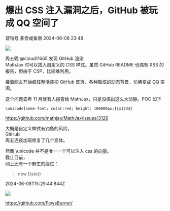 #  爆出 CSS 注入漏洞之后，GitHub 被玩成 QQ 空间了   
营销号  非尝咸鱼贩   2024-06-08 23:48  
  
![](https://mmbiz.qpic.cn/sz_mmbiz_png/6N4b2yN3FOKrbGVLTaM8Uw2oCZLUpdscpXJ8kRk6MsfcthxaGb1HEibTyIH9mFxLbmC19Jou4dW1qDRA4LHichFg/640?wx_fmt=png&from=appmsg "")  
  
周五晚 @cloud11665 发现 GitHub 渲染   
MathJax 时可以插入自定义的 CSS 样式。虽然 GitHub README 也偶有 XSS 的报告，但由于 CSP，比较难利用。  
  
接着网友开始疯狂整活装扮 GitHub 首页，各种酷炫的动态背景，仿佛变成 QQ 空间。  
  
这个问题去年 11 月就有人报告给 MathJax，只是没搞出这么大动静。POC 如下  
```
\unicode[some-font; color:red; height: 100000px;]{x1234}
```  
  
  
https://github.com/mathjax/MathJax/issues/3129  
  
大概是自定义样式有钓鱼的风险，  
GitHub   
周五连夜加班修复了几个变体。  
  
然而 \unicode 并不是唯一一个可以注入 css 的向量。  
截止目前，  
网上还有一个野生的绕过：  
  
> new Date()  
  
2024-06-08T15:29:44.844Z  
  
  
![](https://mmbiz.qpic.cn/sz_mmbiz_png/6N4b2yN3FOKrbGVLTaM8Uw2oCZLUpdscXP5TuNlMccOTn7oey1XvzYBKRX6E2jMxG40bLe5dDAKsM9TB3vicNBQ/640?wx_fmt=png&from=appmsg "")  
  
https://github.com/PewsBurner/  
  
